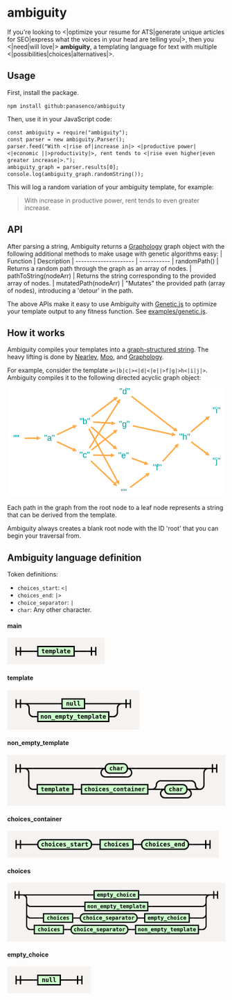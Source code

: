 # ambiguity

If you're looking to <|optimize your resume for ATS|generate unique articles for SEO|express what the voices in your head are telling you|>, then you <|need|will love|> **ambiguity**, a templating language for text with multiple <|possibilities|choices|alternatives|>. 

## Usage

First, install the package.

```
npm install github:panasenco/ambiguity
```

Then, use it in your JavaScript code:
```
const ambiguity = require("ambiguity");
const parser = new ambiguity.Parser();
parser.feed("With <|rise of|increase in|> <|productive power|<|economic ||>productivity|>, rent tends to <|rise even higher|even greater increase|>.");
ambiguity_graph = parser.results[0];
console.log(ambiguity_graph.randomString());
```

This will log a random variation of your ambiguity template, for example:

> With increase in productive power, rent tends to even greater increase.

## API

After parsing a string, Ambiguity returns a [Graphology](https://graphology.github.io/) graph object with the following additional methods to make usage with genetic algorithms easy:
| Function              | Description
| --------------------- | -----------
| randomPath()          | Returns a random path through the graph as an array of nodes.
| pathToString(nodeArr) | Returns the string corresponding to the provided array of nodes.
| mutatedPath(nodeArr)  | "Mutates" the provided path (array of nodes), introducing a 'detour' in the path.

The above APIs make it easy to use Ambiguity with [Genetic.js](https://subprotocol.com/system/genetic-js.html) to optimize your template output to any fitness function. See [examples/genetic.js](examples/genetic.js).

## How it works

Ambiguity compiles your templates into a [graph-structured string](https://en.wikipedia.org/wiki/Graph-structured_stack). The heavy lifting is done by [Nearley](https://nearley.js.org/), [Moo](https://github.com/no-context/moo), and [Graphology](https://graphology.github.io/).

For example, consider the template `a<|b|c|><|d|<|e||>f|g|>h<|i|j|>`. Ambiguity compiles it to the following directed acyclic graph object:

![Ambiguity template expressed as a graph](docs/example-graph.png)

Each path in the graph from the root node to a leaf node represents a string that can be derived from the template.

Ambiguity always creates a blank root node with the ID 'root' that you can begin your traversal from.

## Ambiguity language definition

Token definitions:
- `choices_start`: `<|`
- `choices_end`: `|>`
- `choice_separator`: `|`
- `char`: Any other character.

#### main

![main railroad diagram](docs/lang-main.png)

#### template

![template railroad diagram](docs/lang-template.png)

#### non_empty_template

![non_empty_template railroad diagram](docs/lang-non-empty-template.png)

#### choices_container

![choices_container railroad diagram](docs/lang-choices-container.png)

#### choices

![choices railroad diagram](docs/lang-choices.png)

#### empty_choice

![empty_choice railroad diagram](docs/lang-empty-choice.png)

